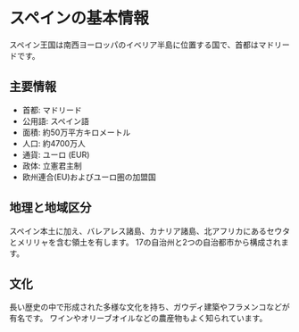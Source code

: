 # スペインの基本情報
スペイン王国は南西ヨーロッパのイベリア半島に位置する国で、首都はマドリードです。

## 主要情報
- 首都: マドリード
- 公用語: スペイン語
- 面積: 約50万平方キロメートル
- 人口: 約4700万人
- 通貨: ユーロ (EUR)
- 政体: 立憲君主制
- 欧州連合(EU)およびユーロ圏の加盟国

## 地理と地域区分
スペイン本土に加え、バレアレス諸島、カナリア諸島、北アフリカにあるセウタとメリリャを含む領土を有します。
17の自治州と2つの自治都市から構成されます。
## 文化
長い歴史の中で形成された多様な文化を持ち、ガウディ建築やフラメンコなどが有名です。
ワインやオリーブオイルなどの農産物もよく知られています。
